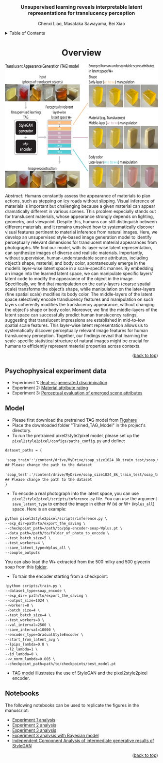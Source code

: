 <!-- Improved compatibility of back to top link: See: https://github.com/othneildrew/Best-README-Template/pull/73 -->
<a name="readme-top"></a>
<!--
*** Thanks for checking out the Best-README-Template. If you have a suggestion
*** that would make this better, please fork the repo and create a pull request
*** or simply open an issue with the tag "enhancement".
*** Don't forget to give the project a star!
*** Thanks again! Now go create something AMAZING! :D
-->



<!-- PROJECT SHIELDS -->
<!--
*** I'm using markdown "reference style" links for readability.
*** Reference links are enclosed in brackets [ ] instead of parentheses ( ).
*** See the bottom of this document for the declaration of the reference variables
*** for contributors-url, forks-url, etc. This is an optional, concise syntax you may use.
*** https://www.markdownguide.org/basic-syntax/#reference-style-links
-->



<!-- PROJECT LOGO -->
<br />

<h3 align="center">Unsupervised learning reveals interpretable latent representations for translucency perception</h3>

  <p align="center">
    Chenxi Liao, Masataka Sawayama, Bei Xiao
  </p>

</div>



<!-- TABLE OF CONTENTS -->
<details>
  <summary>Table of Contents</summary>
  <ol>
    <li>
      <a href="#about-the-project">About The Project</a>
    </li>
    <li>
      <a href="#getting-started">Getting Started</a>
      <ul>
        <li><a href="#data">Psychophysical experiment data</a></li>
        <li><a href="#analysis">Notebooks</a></li>
      </ul>
    </li>
   <!--  <li><a href="#usage">Usage</a></li>
    <li><a href="#roadmap">Roadmap</a></li>
    <li><a href="#contributing">Contributing</a></li>
    <li><a href="#license">License</a></li>
    <li><a href="#contact">Contact</a></li>
    <li><a href="#acknowledgments">Acknowledgments</a></li> -->
  </ol>
</details>



<!-- ABOUT THE PROJECT -->
<div align="center">
  <h1>Overview</h1>
</div>
  

<div align="center">
  <img src="images/intro.jpg" alt="Intro" width="677" height="408">
</div>

*Abstract:* Humans constantly assess the appearance of materials to plan actions, such as stepping on icy roads without slipping. Visual inference of materials is important but challenging because a given material can appear dramatically different in various scenes. This problem especially stands out for translucent materials, whose appearance strongly depends on lighting, geometry, and viewpoint. Despite this, humans can still distinguish between different materials, and it remains unsolved how to systematically discover visual features pertinent to material inference from natural images. Here, we develop an unsupervised style-based image generation model to identify perceptually relevant dimensions for translucent material appearances from photographs. We find our model, with its layer-wise latent representation, can synthesize images of diverse and realistic materials. Importantly, without supervision, human-understandable scene attributes, including object’s shape, material, and body color, spontaneously emerge in the model’s layer-wise latent space in a scale-specific manner. By embedding an image into the learned latent space, we can manipulate specific layers’ latent code to modify the appearance of the object in the image. Specifically, we find that manipulation on the early-layers (coarse spatial scale) transforms the object’s shape, while manipulation on the later-layers (fine spatial scale) modifies its body color. The middle-layers of the latent space selectively encode translucency features and manipulation on such layers coherently modifies the translucency appearance, without changing the object's shape or body color. Moreover, we find the middle-layers of the latent space can successfully predict human translucency ratings, suggesting that translucent impressions are established in mid-to-low spatial scale features. This layer-wise latent representation allows us to systematically discover perceptually relevant image features for human translucency perception. Together, our findings reveal that learning the scale-specific statistical structure of natural images might be crucial for humans to efficiently represent material properties across contexts.



<p align="right">(<a href="#readme-top">back to top</a>)</p>



<!-- GETTING STARTED -->
## Psychophysical experiment data

* Experiment 1: [Real-vs-generated discrimination](/data-analysis/data/Experiment1)
* Experiment 2: [Material attribute rating](/data-analysis/data/Experiment2)
* Experiment 3: [Perceptual evaluation of emerged scene attributes](/data-analysis/data/Experiment3)

## Model
* Please first download the pretrained TAG model from [Figshare](https://figshare.com/articles/dataset/Unsupervised_learning_reveals_interpretable_latent_representations_for_translucency_perception/21905463/1?file=38857887)
* Place the downloaded folder "Trained_TAG_Model" in the project's directory. 
* To run the pretrained pixel2style2pixel model, please set up the `pixel2style2pixel/configs/paths_config.py` and define:
``` 
dataset_paths = {
    'soap_train':'/content/drive/MyDrive/soap_size1024_8k_train_test/soap_train_test8k/train_soap', ## Please change the path to the dataset
    'soap_test':'/content/drive/MyDrive/soap_size1024_8k_train_test/soap_train_test8k/test_soap'    ## Please change the path to the dataset
}
```
* To encode a real photograph into the latent space, you can use `pixel2style2pixel/scripts/inference.py` file. You can use the argument `save_latent_type` to embed the image in either W (`W`) or W+ (`Wplus_all`) space. Here is an example: 
``` 
python pixel2style2pixel/scripts/inference.py \
--exp_dir=path/to/export_the_saving \
--checkpoint_path=/path/to/pSp-encoder-soap-Wplus.pt \
--data_path=/path/to/folder_of_photo_to_encode \
--test_batch_size=5 \
--test_workers=4 \
--save_latent_type=Wplus_all \
--couple_outputs
```

You can also load the W+ extracted from the 500 milky and 500 glycerin soap from this [ folder](/milky-glycerin-soaps-W-plus-code/500_milky_soap_Wplus_all_layers.npy).

* To train the encoder starting from a checkpoint:
``` 
!python scripts/train.py \
--dataset_type=soap_encode \
--exp_dir= path/to/export_the_saving \
--output_size=1024 \
--workers=8 \
--batch_size=4 \
--test_batch_size=4 \
--test_workers=8 \
--val_interval=2500 \
--save_interval=10000 \
--encoder_type=GradualStyleEncoder \
--start_from_latent_avg \
--lpips_lambda=0.8 \
--l2_lambda=1 \
--id_lambda=0 \
--w_norm_lambda=0.005 \
--checkpoint_path=path/to/checkpoints/best_model.pt
```

* [TAG model](/data-analysis/TAG-playground.ipynb) illustrates the use of StyleGAN and the pixel2style2pixel encoder.


## Notebooks

The following notebooks can be used to replicate the figures in the manuscript:

* [Experiment 1 analysis](/data-analysis/Analysis-real-vs-generated-discrimination.ipynb)
* [Experiment 2 analysis](/data-analysis/Analysis-material-attribute-rating.ipynb)
* [Experiment 3 analysis](/data-analysis/Analysis-scene-attribute-evaluation.ipynb)
* [Experiment 3 analysis with Bayesian model](/data-analysis/MLM-analysis/MLM-semantics_brms_version.Rmd)
* [Independent Component Analysis of intermediate generative results of StyleGAN](/data-analysis/ICA-Middle-layer.ipynb)


<p align="right">(<a href="#readme-top">back to top</a>)</p>

